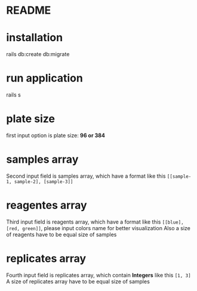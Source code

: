 # README

# installation
  rails db:create db:migrate 

# run application
  rails s

# plate size
  first input option is plate size: **96 or 384**

# samples array 
  Second input field is samples array, which have a format like this ```[[sample-1, sample-2], [sample-3]]```

# reagentes array
  Third input field is reagents array, which have a format like this ```[[blue], [red, green]]```, please input colors name for better visualization
  Also a size of reagents have to be equal size of samples

# replicates array
  Fourth input field is replicates array, which contain **Integers** like this ```[1, 3]```
  A size of replicates array have to be equal size of samples 